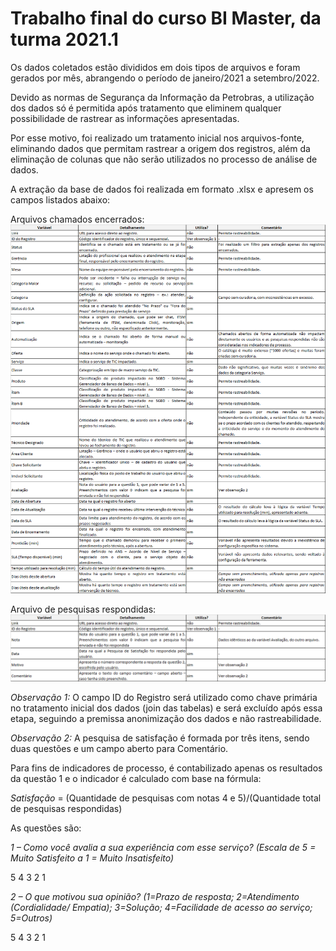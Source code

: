 # Trabalho final do curso BI Master, da turma 2021.1

Os dados coletados estão divididos em dois tipos de arquivos e foram gerados por mês, abrangendo o período de janeiro/2021 a setembro/2022.

Devido as normas de Segurança da Informação da Petrobras, a utilização dos dados só é permitida após tratamento que eliminem qualquer possibilidade de rastrear as informações apresentadas.

Por esse motivo, foi realizado um tratamento inicial nos arquivos-fonte, eliminando dados que permitam rastrear a origem dos registros, além da eliminação de colunas que não serão utilizados no processo de análise de dados.

A extração da base de dados foi realizada em formato .xlsx e apresem os campos listados abaixo:

Arquivos chamados encerrados:
![Arquivos de chamados encerrados](https://github.com/leonelmajewski/BIMaster_Trabalho_Final/blob/main/Tabela_1.png)

Arquivo de pesquisas respondidas:
![Arquivo de pesquisas respondidas](https://github.com/leonelmajewski/BIMaster_Trabalho_Final/blob/main/Tabela_2.png)

_Observação 1:_ O campo ID do Registro será utilizado como chave primária no tratamento inicial dos dados (join das tabelas) e será excluído após essa etapa, seguindo a premissa anonimização dos dados e não rastreabilidade.

_Observação 2:_ A pesquisa de satisfação é formada por três itens, sendo duas questões e um campo aberto para Comentário.

Para fins de indicadores de processo, é contabilizado apenas os resultados da questão 1 e o indicador é calculado com base na fórmula:

_Satisfação_ = (Quantidade de pesquisas com notas 4 e 5)/(Quantidade total de pesquisas respondidas)

As questões são:

_1 – Como você avalia a sua experiência com esse serviço? (Escala de 5 = Muito Satisfeito a 1 = Muito Insatisfeito)_

5	4	3	2	1

_2 – O que motivou sua opinião? (1=Prazo de resposta; 2=Atendimento (Cordialidade/ Empatia); 3=Solução; 4=Facilidade de acesso ao serviço; 5=Outros)_

5	4	3	2	1
